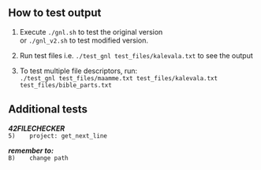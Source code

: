 ## How to test output

1. Execute `./gnl.sh` to test the original version<br>
or `./gnl_v2.sh` to test modified version.

2. Run test files i.e. `./test_gnl test_files/kalevala.txt` to see the output

3. To test multiple file descriptors, run:<br>`./test_gnl test_files/maamme.txt test_files/kalevala.txt test_files/bible_parts.txt `

## Additional tests


_**42FILECHECKER**_<br>
`5)    project: get_next_line`<br>

_**remember to:**_<br>
`B)    change path`
